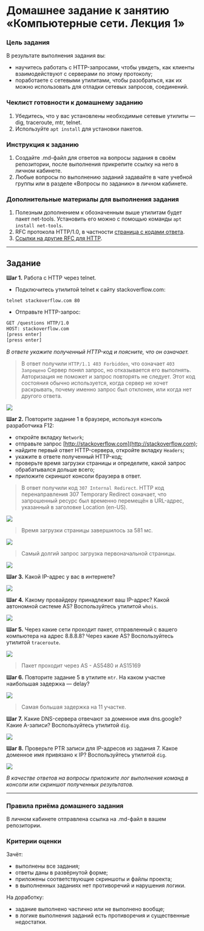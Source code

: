 # Домашнее задание к занятию «Компьютерные сети. Лекция 1»

### Цель задания

В результате выполнения задания вы: 

* научитесь работать с HTTP-запросами, чтобы увидеть, как клиенты взаимодействуют с серверами по этому протоколу;
* поработаете с сетевыми утилитами, чтобы разобраться, как их можно использовать для отладки сетевых запросов, соединений.

### Чеклист готовности к домашнему заданию

1. Убедитесь, что у вас установлены необходимые сетевые утилиты — dig, traceroute, mtr, telnet.
2. Используйте `apt install` для установки пакетов.


### Инструкция к заданию

1. Создайте .md-файл для ответов на вопросы задания в своём репозитории, после выполнения прикрепите ссылку на него в личном кабинете.
2. Любые вопросы по выполнению заданий задавайте в чате учебной группы или в разделе «Вопросы по заданию» в личном кабинете.


### Дополнительные материалы для выполнения задания

1. Полезным дополнением к обозначенным выше утилитам будет пакет net-tools. Установить его можно с помощью команды `apt install net-tools`.
2. RFC протокола HTTP/1.0, в частности [страница с кодами ответа](https://www.rfc-editor.org/rfc/rfc1945#page-32).
3. [Ссылки на другие RFC для HTTP](https://blog.cloudflare.com/cloudflare-view-http3-usage/).

------

## Задание

**Шаг 1.** Работа c HTTP через telnet.

- Подключитесь утилитой telnet к сайту stackoverflow.com:

`telnet stackoverflow.com 80`
 
- Отправьте HTTP-запрос:

```bash
GET /questions HTTP/1.0
HOST: stackoverflow.com
[press enter]
[press enter]
```
*В ответе укажите полученный HTTP-код и поясните, что он означает.*
 
 > В ответ получили `HTTP/1.1 403 Forbidden`, что означает `403 Запрещено` Сервер понял запрос, но отказывается его выполнять.
   Авторизация не поможет и запрос повторять не следует. Этот код состояния обычно используется, когда сервер не хочет раскрывать, почему именно
   запрос был отклонен, или когда нет другого ответа.
 
 ![](https://github.com/Dmitriy-Chemezov/devops28-homeworks/blob/main/03-sysadmin-06-net/1.png)
 
 
**Шаг 2.** Повторите задание 1 в браузере, используя консоль разработчика F12:

 - откройте вкладку `Network`;
 - отправьте запрос [http://stackoverflow.com](http://stackoverflow.com);
 - найдите первый ответ HTTP-сервера, откройте вкладку `Headers`;
 - укажите в ответе полученный HTTP-код;
 - проверьте время загрузки страницы и определите, какой запрос обрабатывался дольше всего;
 - приложите скриншот консоли браузера в ответ.

 > В ответ получили код `307 Internal Redirect`. HTTP код перенаправления 307 Temporary Redirect означает, что запрошенный ресурс был временно перемещён в URL-адрес, указанный в заголовке Location (en-US).
 
 ![](https://github.com/Dmitriy-Chemezov/devops28-homeworks/blob/main/03-sysadmin-06-net/2.png)
 
 > Время загрузки страницы завершилось за 581 мс.

 ![](https://github.com/Dmitriy-Chemezov/devops28-homeworks/blob/main/03-sysadmin-06-net/3.png)
 
 > Самый долгий запрос загрузка первоначальной страницы.

 ![](https://github.com/Dmitriy-Chemezov/devops28-homeworks/blob/main/03-sysadmin-06-net/4.png)

**Шаг 3.** Какой IP-адрес у вас в интернете?

 ![](https://github.com/Dmitriy-Chemezov/devops28-homeworks/blob/main/03-sysadmin-06-net/5.png)

**Шаг 4.** Какому провайдеру принадлежит ваш IP-адрес? Какой автономной системе AS? Воспользуйтесь утилитой `whois`.

 ![](https://github.com/Dmitriy-Chemezov/devops28-homeworks/blob/main/03-sysadmin-06-net/6.png)

**Шаг 5.** Через какие сети проходит пакет, отправленный с вашего компьютера на адрес 8.8.8.8? Через какие AS? Воспользуйтесь утилитой `traceroute`.

 ![](https://github.com/Dmitriy-Chemezov/devops28-homeworks/blob/main/03-sysadmin-06-net/7.png)
 
  > Пакет проходит через AS - AS5480 и AS15169

**Шаг 6.** Повторите задание 5 в утилите `mtr`. На каком участке наибольшая задержка — delay?

  ![](https://github.com/Dmitriy-Chemezov/devops28-homeworks/blob/main/03-sysadmin-06-net/8.png)
  
  > Самая большая задержка на 11 участке.

**Шаг 7.** Какие DNS-сервера отвечают за доменное имя dns.google? Какие A-записи? Воспользуйтесь утилитой `dig`.

 ![](https://github.com/Dmitriy-Chemezov/devops28-homeworks/blob/main/03-sysadmin-06-net/9.png) 

**Шаг 8.** Проверьте PTR записи для IP-адресов из задания 7. Какое доменное имя привязано к IP? Воспользуйтесь утилитой `dig`.

 ![](https://github.com/Dmitriy-Chemezov/devops28-homeworks/blob/main/03-sysadmin-06-net/10.png)

*В качестве ответов на вопросы приложите лог выполнения команд в консоли или скриншот полученных результатов.*

----

### Правила приёма домашнего задания

В личном кабинете отправлена ссылка на .md-файл в вашем репозитории.


### Критерии оценки

Зачёт:

* выполнены все задания;
* ответы даны в развёрнутой форме;
* приложены соответствующие скриншоты и файлы проекта;
* в выполненных заданиях нет противоречий и нарушения логики.

На доработку:

* задание выполнено частично или не выполнено вообще;
* в логике выполнения заданий есть противоречия и существенные недостатки. 
